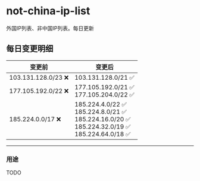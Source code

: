 # not-china-ip-list
外国IP列表、非中国IP列表。每日更新

每日变更明细
--------------------
|  变更前   | 变更后 |
|  ----  | ----  |
|  103.131.128.0/23 :x:  | 103.131.128.0/21 :white_check_mark: | 
|  177.105.192.0/22 :x:  | 177.105.192.0/21 :white_check_mark: <br> 177.105.204.0/22 :white_check_mark: <br>  | 
|  185.224.0.0/17 :x:  | 185.224.4.0/22 :white_check_mark: <br> 185.224.8.0/21 :white_check_mark: <br> 185.224.16.0/20 :white_check_mark: <br> 185.224.32.0/19 :white_check_mark: <br> 185.224.64.0/18 :white_check_mark: <br>  | 

--------------------
### 用途
TODO
